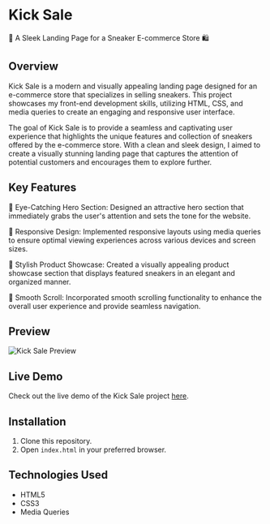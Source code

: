 # Kick Sale

👟 A Sleek Landing Page for a Sneaker E-commerce Store 🛍️

## Overview

Kick Sale is a modern and visually appealing landing page designed for an e-commerce store that specializes in selling sneakers. This project showcases my front-end development skills, utilizing HTML, CSS, and media queries to create an engaging and responsive user interface.

The goal of Kick Sale is to provide a seamless and captivating user experience that highlights the unique features and collection of sneakers offered by the e-commerce store. With a clean and sleek design, I aimed to create a visually stunning landing page that captures the attention of potential customers and encourages them to explore further.

## Key Features

👟 Eye-Catching Hero Section: Designed an attractive hero section that immediately grabs the user's attention and sets the tone for the website.

📱 Responsive Design: Implemented responsive layouts using media queries to ensure optimal viewing experiences across various devices and screen sizes.

🎨 Stylish Product Showcase: Created a visually appealing product showcase section that displays featured sneakers in an elegant and organized manner.

💨 Smooth Scroll: Incorporated smooth scrolling functionality to enhance the overall user experience and provide seamless navigation.

## Preview

![Kick Sale Preview](/img/2022-07-16.png)

## Live Demo

Check out the live demo of the Kick Sale project [here](https://kicksale.netlify.app/).

## Installation

1. Clone this repository.
2. Open `index.html` in your preferred browser.

## Technologies Used

- HTML5
- CSS3
- Media Queries


